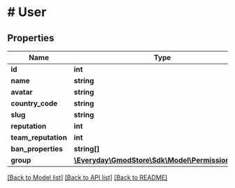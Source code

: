 # # User

## Properties

Name | Type | Description | Notes
------------ | ------------- | ------------- | -------------
**id** | **int** |  | [optional] 
**name** | **string** |  | [optional] 
**avatar** | **string** |  | [optional] 
**country_code** | **string** |  | [optional] 
**slug** | **string** |  | [optional] 
**reputation** | **int** |  | [optional] 
**team_reputation** | **int** |  | [optional] 
**ban_properties** | **string[]** |  | [optional] 
**group** | [**\Everyday\GmodStore\Sdk\Model\PermissionGroup**](PermissionGroup.md) |  | [optional] 

[[Back to Model list]](../../README.md#documentation-for-models) [[Back to API list]](../../README.md#documentation-for-api-endpoints) [[Back to README]](../../README.md)


